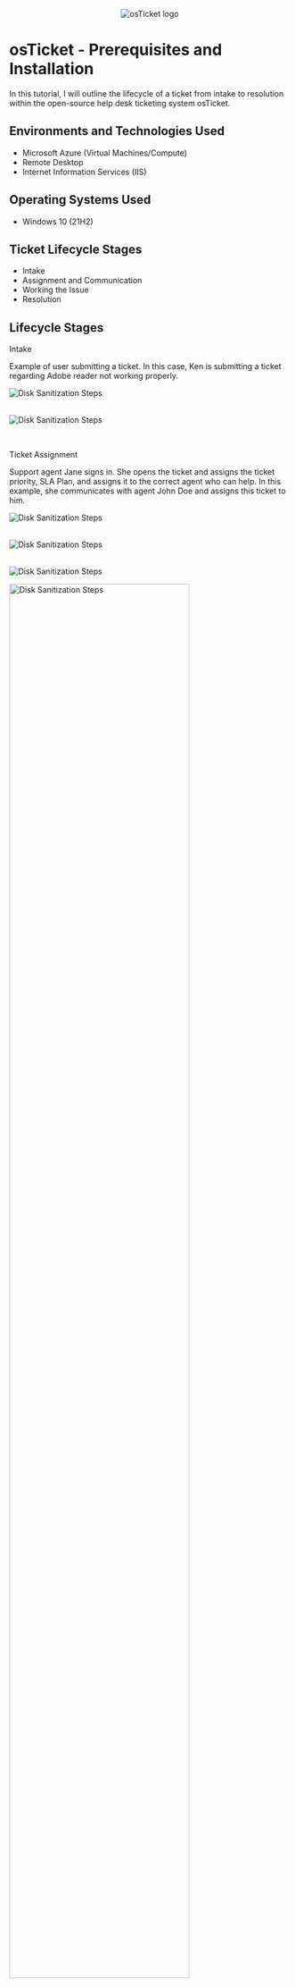 <p align="center">
<img src="https://i.imgur.com/Clzj7Xs.png" alt="osTicket logo"/>
</p>

<h1>osTicket - Prerequisites and Installation</h1>

In this tutorial, I will outline the lifecycle of a ticket from intake to resolution within the open-source help desk ticketing system osTicket.

<h2>Environments and Technologies Used</h2>

- Microsoft Azure (Virtual Machines/Compute)
- Remote Desktop
- Internet Information Services (IIS)

<h2>Operating Systems Used </h2>

- Windows 10</b> (21H2)

<h2>Ticket Lifecycle Stages</h2>

- Intake
- Assignment and Communication
- Working the Issue
- Resolution

<h2>Lifecycle Stages</h2>

Intake




Example of user submitting a ticket. In this case, Ken is submitting a ticket regarding Adobe reader not working properly.
<p>
<img src="https://i.imgur.com/gCptEng.png" alt="Disk Sanitization Steps"/>
</p>
<br />
<img src="https://i.imgur.com/xJKQBbu.png" alt="Disk Sanitization Steps"/>
</p>
<br />



Ticket Assignment

Support agent Jane signs in. She opens the ticket and assigns the ticket priority, SLA Plan, and assigns it to the correct agent who can help. In this example, she communicates with agent John Doe and assigns this ticket to him.
<p>
<img src="https://i.imgur.com/RwpecJK.png" alt="Disk Sanitization Steps"/>
</p>
<br />
<img src="https://i.imgur.com/5nLEZIz.png" alt="Disk Sanitization Steps"/>
</p>
</p>
<br />
<img src="https://i.imgur.com/bvrEKyG.png" alt="Disk Sanitization Steps"/>
</p>
<p>
<img src="https://i.imgur.com/29qx7z0.png" height="80%" width="80%" alt="Disk Sanitization Steps"/>
</p>
</p>
Working the issue and Resolution

Agent John.Doe signs in
</p>
</p>
<br />
<img src="https://i.imgur.com/Q0PJaSD.png" alt="Disk Sanitization Steps"/>
</p>
</p>
<br/>
Agent John works the issue and communicates back to agent Jane.

He also makes sure to switch the status of the issue from open to resolved:
</p>
<br />
<img src="https://i.imgur.com/ayCpGWM.png" alt="Disk Sanitization Steps"/>
</p>
</p>
<br />
<img src="https://i.imgur.com/itpkr87.png" alt="Disk Sanitization Steps"/>
</p>
<p>
<img src="https://i.imgur.com/zFIInip.png" height="80%" width="80%" alt="Disk Sanitization Steps"/>
</p>
</p>
<img src="https://i.imgur.com/niXgjnv.png" height="80%" width="80%" alt="Disk Sanitization Steps"/>
</p>
